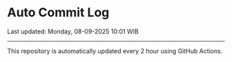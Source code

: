 # Auto Commit Log

Last updated: Monday, 08-09-2025 10:01 WIB

---

This repository is automatically updated every 2 hour using GitHub Actions.
